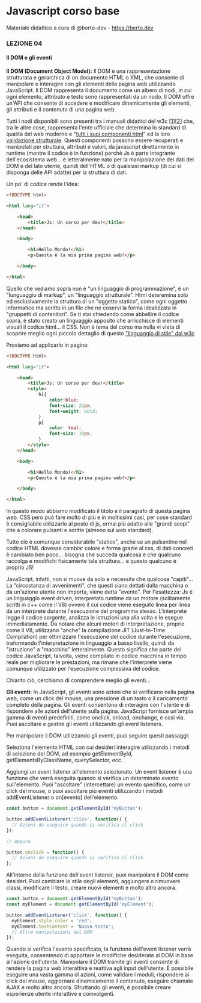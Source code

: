 # Javascript corso base
Materiale didattico a cura di @berto-dev - https://berto.dev


### LEZIONE 04

#### Il DOM e gli eventi

<b>Il DOM (Document Object Model):</b> Il DOM è una rappresentazione strutturata e gerarchica di un documento HTML o XML, che consente di manipolare e interagire con gli elementi della pagina web utilizzando JavaScript. Il DOM rappresenta il documento come un albero di nodi, in cui ogni elemento, attributo e testo sono rappresentati da un nodo. Il DOM offre un'API che consente di accedere e modificare dinamicamente gli elementi, gli attributi e il contenuto di una pagina web.

Tutti i nodi disponibili sono presenti tra i manuali didattici del w3c [[1](https://w3c.github.io/)][[2](https://www.w3.org/)] che, tra le altre cose, rappresenta l'ente ufficiale che determina lo standard di qualità del web moderno e "<a href='https://w3c.github.io/elements-of-html/' target='_blank'>tutti i suoi componenti html</a>" ed la loro <a href='https://validator.w3.org/#validate_by_input' target='_blank'>validazione strutturale</a>. Questi componenti possono essere recuperati e manipolati per struttura, attributi e valori, da javascript direttamente in runtime (mentre il codice è in funzione) perchè Js è parte integrante dell'ecosistema web... è letteralmente nato per la manipolazione dei dati del DOM e del lato utente, quindi dell'HTML o di qualsiasi markup (di cui si disponga delle API adatte) per la struttura di dati.

Un po' di codice rende l'idea:

```html
<!DOCTYPE html>

<html lang="it">

    <head>
        <title>Js: Un corso per dev!</title>
    </head>

    <body>

        <h1>Hello Mondo!</h1>
        <p>Questa è la mia prima pagina web!</p>

    </body>

</html>
```

Quello che vediamo sopra non è "un linguaggio di programmazione", è un "lunguaggio di markup", un "linguaggio strutturale". Html deteremina solo ed esclusivamente la struttura di un "oggetto statico", come ogni oggetto informatico ma scritto in un file che ne coservi la forma idealizzata in "gruppetti di contenitori".
Se ti stai chiedendo come abbellire il codice sopra, è stato creato un linguaggio apposito che arricchisce di elementi visuali il codice html... il CSS. Non è tema del corso ma nulla vi vieta di scoprire meglio ogni piccolo dettaglio di questo <a href="https://www.w3.org/Style/CSS/all-properties.en.html" target="_blank">"linguaggio di stile" dal w3c</a>

Proviamo ad applicarlo in pagina:

```html
<!DOCTYPE html>

<html lang="it">

    <head>
        <title>Js: Un corso per dev!</title>
        <style>
            h1{
                color:blue;
                font-size: 22px;
                font-weight: bold;
            }
            p{
                color: teal;
                font-size: 15px;
            }
        </style>
    </head>

    <body>

        <h1>Hello Mondo!</h1>
        <p>Questa è la mia prima pagina web!</p>

    </body>

</html>
```

In questo modo abbiamo modificato il titolo e il paragrafo di questa pagina web. CSS però può fare molto di più e in moltissimi casi, per cose standard è consigliabile utilizzarlo al posto di js, ormai più adatto alle "grandi scopi" che a colorare pulsanti e scritte (almeno sul web standard). 

Tutto ciò è comunque considerabile "statico", anche se un pulsantino nel codice HTML dovesse cambiar colore e forma grazie al css, di dati concreti è cambiato ben poco... bisogna che succeda qualcosa e che qualcuno raccolga e modifichi fisicamente tale struttura... e questo qualcuno è proprio JS!

JavaScript, infatti, non si muove da solo e necessita che qualcosa "capiti"... La "circostanza di avvenimenti", che questi siano dettati dalla macchina o da un'azione utente non importa, viene detta "evento". Per l'esattezza: Js è un linguaggio event driven, interpretato runtime da un motore (solitamente scritti in c++ come il V8) ovvero il cui codice viene eseguito linea per linea da un interprete durante l'esecuzione del programma stesso. L'interprete legge il codice sorgente, analizza le istruzioni una alla volta e le esegue immediatamente.
Da notare che alcuni motori di interpretazione, proprio come il V8, utilizzano "anche" la compilazione JIT (Just-In-Time Compilation) per ottimizzare l'esecuzione del codice durante l'esecuzione, traformando l'interpretazione in linguaggio a basso livello, quindi da "istruzione" a "macchina" letteralmente. Questo significa che parte del codice JavaScript, talvolta, viene compilato in codice macchina in tempo reale per migliorare le prestazioni, ma rimane che l'interprete viene comunque utilizzato per l'esecuzione complessiva del codice.


Chiarito ciò, cerchiamo di comprendere meglio gli eventi... 

<b>Gli eventi:</b> In JavaScript, gli eventi sono azioni che si verificano nella pagina web, come un click del mouse, una pressione di un tasto o il caricamento completo della pagina. Gli eventi consentono di interagire con l'utente e di rispondere alle azioni dell'utente sulla pagina. JavaScript fornisce un'ampia gamma di eventi predefiniti, come onclick, onload, onchange, e così via. Puoi ascoltare e gestire gli eventi utilizzando gli event listeners.

Per manipolare il DOM utilizzando gli eventi, puoi seguire questi passaggi:

Seleziona l'elemento HTML con cui desideri interagire utilizzando i metodi di selezione del DOM, ad esempio getElementById, getElementsByClassName, querySelector, ecc.

Aggiungi un event listener all'elemento selezionato. Un event listener è una funzione che verrà eseguita quando si verifica un determinato evento sull'elemento. Puoi "ascoltare" (intercettare) un evento specifico, come un click del mouse, o puoi ascoltare più eventi utilizzando i metodi addEventListener o on[evento] dell'elemento.

```js
const button = document.getElementById('myButton');

button.addEventListener('click', function() {
  // Azioni da eseguire quando si verifica il click
});

// oppure

button.onclick = function() {
  // Azioni da eseguire quando si verifica il click
};
```

All'interno della funzione dell'event listener, puoi manipolare il DOM come desideri. Puoi cambiare lo stile degli elementi, aggiungere o rimuovere classi, modificare il testo, creare nuovi elementi e molto altro ancora.

```js
const button = document.getElementById('myButton');
const myElement = document.getElementById('myElement');

button.addEventListener('click', function() {
  myElement.style.color = 'red';
  myElement.textContent = 'Nuovo testo';
  // Altre manipolazioni del DOM
});
```

Quando si verifica l'evento specificato, la funzione dell'event listener verrà eseguita, consentendo di apportare le modifiche desiderate al DOM in base all'azione dell'utente.
Manipolare il DOM tramite gli eventi consente di rendere la pagina web interattiva e reattiva agli input dell'utente. È possibile eseguire una vasta gamma di azioni, come validare i moduli, rispondere ai click del mouse, aggiornare dinamicamente il contenuto, eseguire chiamate AJAX e molto altro ancora. Sfruttando gli eventi, è possibile creare esperienze utente interattive e coinvolgenti.
